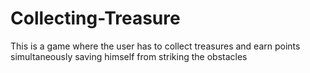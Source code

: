 # Collecting-Treasure
This is a game where the user has to collect treasures and earn points simultaneously saving himself from striking the obstacles

